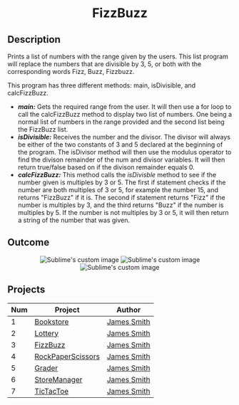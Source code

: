 <h1 align="center">FizzBuzz</h1>

## Description
Prints a list of numbers with the range given by the users. This list program will replace the numbers that are divisible by 3, 5, 
or both with the corresponding words Fizz, Buzz, Fizzbuzz. 

This program has three different methods: main, isDivisible, and calcFizzBuzz.
 - **_main:_** Gets the required range from the user. It will then use a for loop to call the calcFizzBuzz 
method to display two list of numbers. One being a normal list of numbers in the range provided and the second 
list being the FizzBuzz list. 
 - **_isDivisible:_** Receives the number and the divisor. The divisor will always be 
either of the two constants of 3 and 5 declared at the beginning of the program. The isDivisor method will 
then use the modulus operator to find the divison remainder of the num and divisor variables. It will then return 
true/false based on if the divison remainder equals 0. 
- **_calcFizzBuzz:_** This method calls the _isDivisble_ method to see if the number given is multiples by 3 or 5. The
first if statement checks if the number are both multiples of 3 or 5, for example the number 15, and returns "FizzBuzz" if
it is. The second if statement returns "Fizz" if the number is multiples by 3, and the third returns "Buzz" if the number 
is multiples by 5. If the number is not multiples by 3 or 5, it will then return a string of the number that was given. 

## Outcome
<p align="center">
  <img src="https://user-images.githubusercontent.com/80684500/171483687-1bd3d43e-2bfe-43e4-8899-c6465e33d69f.JPG" alt="Sublime's custom image"/>
  <img src="https://user-images.githubusercontent.com/80684500/171483689-915128d6-7bcc-4e3b-be2d-6619d0bff69a.JPG" alt="Sublime's custom image"/>
  <img src="https://user-images.githubusercontent.com/80684500/171483691-10454eb1-6cc3-41b4-9f17-3733df734d76.JPG" alt="Sublime's custom image"/>
</p>

## Projects
|  Num  | Project                                                                                                 | Author                                            |
| ----- | ------------------------------------------------------------------------------------------------------- | --------------------------------------------------|
|   1   | [Bookstore](https://github.com/JamesSmith232/BookStore)                                                 | [James Smith](https://github.com/JamesSmith232)   |
|   2   | [Lottery](https://github.com/JamesSmith232/Lottery)                                                     | [James Smith](https://github.com/JamesSmith232)   |
|   3   | [FizzBuzz](https://github.com/JamesSmith232/FizzBuzz)                                                   | [James Smith](https://github.com/JamesSmith232)   |
|   4   | [RockPaperScissors](https://github.com/JamesSmith232/RockPaperScissors)                                 | [James Smith](https://github.com/JamesSmith232)   |
|   5   | [Grader](https://github.com/JamesSmith232/Grader)                                                       | [James Smith](https://github.com/JamesSmith232)   |
|   6   | [StoreManager](https://github.com/JamesSmith232/StoreManager)                                           | [James Smith](https://github.com/JamesSmith232)   |
|   7   | [TicTacToe](https://github.com/JamesSmith232/TicTacToe)                                                 | [James Smith](https://github.com/JamesSmith232)   |

